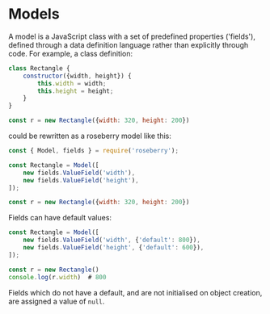 # Models

A model is a JavaScript class with a set of predefined properties ('fields'), defined through a data definition language rather than explicitly through code. For example, a class definition:

```javascript
class Rectangle {
    constructor({width, height}) {
        this.width = width;
        this.height = height;
    }
}

const r = new Rectangle({width: 320, height: 200})
```

could be rewritten as a roseberry model like this:

```javascript
const { Model, fields } = require('roseberry');

const Rectangle = Model([
    new fields.ValueField('width'),
    new fields.ValueField('height'),
]);

const r = new Rectangle({width: 320, height: 200})
```

Fields can have default values:

```javascript
const Rectangle = Model([
    new fields.ValueField('width', {'default': 800}),
    new fields.ValueField('height', {'default': 600}),
]);

const r = new Rectangle()
console.log(r.width)  # 800
```

Fields which do not have a default, and are not initialised on object creation, are assigned a value of `null`.
